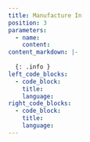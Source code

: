 ```yaml
---
title: Manufacture In
position: 3
parameters:
  - name:
    content:
content_markdown: |-
  
  {: .info }
left_code_blocks:
  - code_block:
    title:
    language:
right_code_blocks:
  - code_block:
    title:
    language:
---
```

